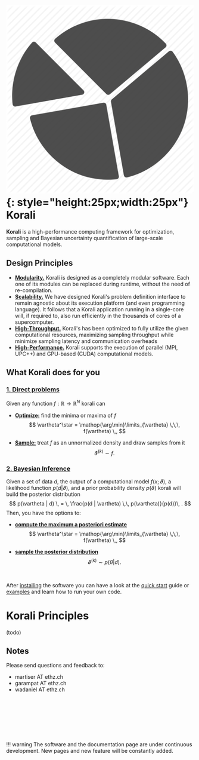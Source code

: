 # ![](templogo.png){: style="height:25px;width:25px"} Korali

**Korali** is a high-performance computing framework for optimization, sampling and Bayesian uncertainty quantification of large-scale computational models.

## Design Principles

  - [**Modularity.**](usage/introduction.md) Korali is designed as a completely modular software. Each one of its modules can be replaced during runtime, without the need of re-compilation.
  - [**Scalability.**](usage/conduits/sequential.md) We have designed Korali's problem definition interface to remain agnostic about its execution platform (and even programming language). It follows that a Korali application running in a single-core will, if required to, also run efficiently in the thousands of cores of a supercomputer.
  - [**High-Throughput.**](usage/conduits/upcxx.md) Korali's has been optimized to fully utilize the given computational resources, maximizing sampling throughput while minimize sampling latency and communication overheads
  - [**High-Performance.**](usage/conduits/upcxx.md) Korali supports the execution of parallel (MPI, UPC++) and GPU-based (CUDA) computational models.

## What Korali does for you

### [1. Direct problems](tutorials/direct.md)

Given any function $f:\mathbb{R}\rightarrow\mathbb{R}^N$ korali can

  - [**Optimize:**](tutorials/direct.md#optimize) find the minima or maxima of $f$
    $$
	\vartheta^\star = \mathop{\arg\min}\limits_{\vartheta}  \,\,\, f(\vartheta) \,,
	$$

  - [**Sample:**](tutorials/direct.md#sample) treat $f$ as an unnormalized density and draw samples from it
  $$
  \vartheta^{(k)} \sim f.
  $$  



### [2. Bayesian Inference](tutorials/bayesian.md)


Given a set of data $d$, the output of a computational model $f(x;\vartheta)$, a likelihood function $p(d|\vartheta)$,  and a prior probability density $p(\vartheta)$ korali will build
the posterior distribution
	$$
	p(\vartheta | d) \, = \, \frac{p(d | \vartheta) \,\, p(\vartheta)}{p(d)}\, .
	$$
Then, you have the options to:

  - [**compute the maximum a posteriori estimate**](quick_start/bayesian.md#optimize)
  $$
  \vartheta^\star = \mathop{\arg\min}\limits_{\vartheta}  \,\,\, f(\vartheta) \,,
  $$

  - [**sample the posterior distribution**](quick_start/bayesian.md#sample)
    $$
		\vartheta^{(k)} \sim p(\theta | d).
    $$

<br>

After [installing](installation.md) the software you can have a look at the [quick start](quick_start) guide or [examples](./examples/sampling.md) and learn how to run your own code.


# Korali Principles

(todo)

## Notes

Please send questions and feedback to:

- martiser AT ethz.ch
- garampat AT ethz.ch
- wadaniel AT ethz.ch


<br><br><br><br><br><br>

!!! warning
    The software and the documentation page are under continuous development. New pages and new feature will be constantly added.
